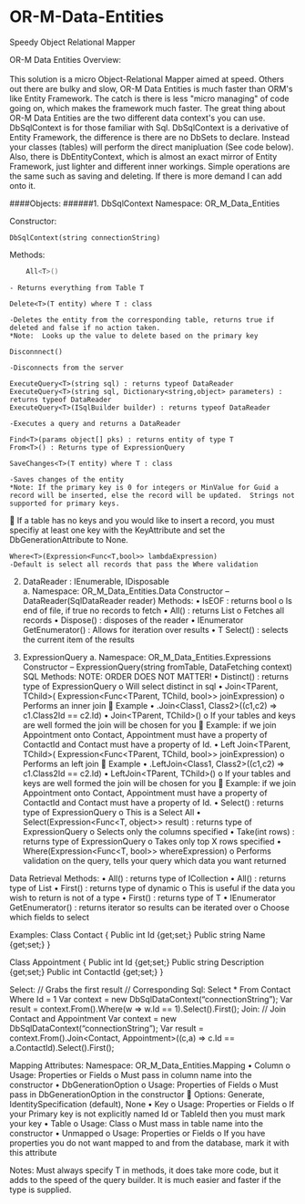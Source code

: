 # OR-M-Data-Entities
Speedy Object Relational Mapper

OR-M Data Entities
Overview:  <br><br>
This solution is a micro Object-Relational Mapper aimed at speed.  Others out there are bulky and slow, OR-M Data Entities is much faster than ORM's like Entity Framework.  The catch is there is less "micro managing" of code going on, which makes the framework much faster.  The great thing about OR-M Data Entities are the two different data context's you can use.  DbSqlContext is for those familiar with Sql.  DbSqlContext is a derivative of Entity Framework, the difference is there are no DbSets to declare.  Instead your classes (tables) will perform the direct manipluation (See code below).  Also, there is DbEntityContext, which is almost an exact mirror of Entity Framework, just lighter and different inner workings.  Simple operations are the same such as saving and deleting.  If there is more demand I can add onto it.

####Objects:
######1.	DbSqlContext
Namespace: OR_M_Data_Entities<br>

Constructor:
  
    DbSqlContext(string connectionString)
    
Methods:
```C#
    All<T>() 
```
    - Returns everything from Table T
    
    Delete<T>(T entity) where T : class
    
    -Deletes the entity from the corresponding table, returns true if deleted and false if no action taken.
    *Note:  Looks up the value to delete based on the primary key
    
    Disconnnect()
    
    -Disconnects from the server
    
    ExecuteQuery<T>(string sql) : returns typeof DataReader
    ExecuteQuery<T>(string sql, Dictionary<string,object> parameters) : returns typeof DataReader
    ExecuteQuery<T>(ISqlBuilder builder) : returns typeof DataReader
    
    -Executes a query and returns a DataReader
    
    Find<T>(params object[] pks) : returns entity of type T
    From<T>() : Returns type of ExpressionQuery
    
    SaveChanges<T>(T entity) where T : class
    
    -Saves changes of the entity
    *Note: If the primary key is 0 for integers or MinValue for Guid a record will be inserted, else the record will be updated.  Strings not supported for primary keys.
	If a table has no keys and you would like to insert a record, you must specifiy at least one key with the KeyAttribute and set the DbGenerationAttribute to None. 

    Where<T>(Expression<Func<T,bool>> lambdaExpression)
    -Default is select all records that pass the Where validation

2.	DataReader<T> : IEnumerable, IDisposable	
a.	Namespace: OR_M_Data_Entities.Data
Constructor – DataReader(SqlDataReader reader)
Methods:
•	IsEOF : returns bool
o	Is end of file, if true no records to fetch
•	All<T>() : returns List<T>
o	Fetches all records
•	Dispose() : disposes of the reader
•	IEnumerator<T> GetEnumerator() : Allows for iteration over results
•	T Select() : selects the current item of the results

3.	ExpressionQuery
a.	Namespace: OR_M_Data_Entities.Expressions
Constructor – ExpressionQuery(string fromTable, DataFetching context)
SQL Methods:
	NOTE: ORDER DOES NOT MATTER!
•	Distinct() : returns type of ExpressionQuery
o	Will select distinct in sql
•	Join<TParent, TChild>( Expression<Func<TParent, TChild, bool>> joinExpression)
o	Performs an inner join
	Example
•	.Join<Class1, Class2>((c1,c2) => c1.Class2Id == c2.Id)
•	Join<TParent, TChild>()
o	If your tables and keys are well formed the join will be chosen for you
	Example:  if we join Appointment onto Contact, Appointment must have a property of ContactId and Contact must have a property of Id. 
•	Left Join<TParent, TChild>( Expression<Func<TParent, TChild, bool>> joinExpression)
o	Performs an left join
	Example
•	.LeftJoin<Class1, Class2>((c1,c2) => c1.Class2Id == c2.Id)
•	LeftJoin<TParent, TChild>()
o	If your tables and keys are well formed the join will be chosen for you
	Example:  if we join Appointment onto Contact, Appointment must have a property of ContactId and Contact must have a property of Id. 
•	Select<T>() : returns type of ExpressionQuery
o	This is a Select All
•	Select<T>(Expression<Func<T, object>> result) : returns type of ExpressionQuery
o	Selects only the columns specified
•	Take(int rows) : returns type of ExpressionQuery
o	Takes only top X rows specified
•	Where<T>(Expression<Func<T, bool>> whereExpression)
o	Performs validation on the query, tells your query which data you want returned


Data Retrieval Methods:
•	All() : returns type of ICollection
•	All<T>() : returns type of List<T>
•	First() : returns type of dynamic
o	This is useful if the data you wish to return is not of a type
•	First<T>() : returns type of T
•	IEnumerator GetEnumerator<T>() : returns iterator so results can be iterated over
o	Choose which fields to select

Examples:
Class Contact
{
	Public int Id {get;set;}
	Public string Name {get;set;}
}

Class Appointment
{
	Public int Id {get;set;}
	Public string Description {get;set;}
	Public int ContactId {get;set;}
}

Select: 
// Grabs the first result
// Corresponding Sql:  Select * From Contact Where Id = 1
Var context = new DbSqlDataContext(“connectionString”);
Var result = context.From<Contact>().Where<Contact>(w => w.Id == 1).Select<Contact>().First<Contact>();
Join:
// Join Contact and Appointment
Var context = new DbSqlDataContext(“connectionString”);
Var result = context.From<Contact>().Join<Contact, Appointment>((c,a) => c.Id == a.ContactId).Select<Contact>().First<Contact>();

Mapping Attributes:
	Namespace: OR_M_Data_Entities.Mapping
•	Column
o	Usage:  Properties or Fields
o	Must pass in column name into the constructor
•	DbGenerationOption
o	Usage: Properties of Fields
o	Must pass in DbGenerationOption in the constructor
	Options: Generate, IdentitySpecification (default), None
•	Key
o	Usage: Properties or Fields
o	If your Primary key is not explicitly named Id or TableId then you must mark your key
•	Table
o	Usage: Class
o	Must mass in table name into the constructor
•	Unmapped
o	Usage: Properties or Fields
o	If you have properties you do not want mapped to and from the database, mark it with this attribute

Notes:  Must always specify T in methods, it does take more code, but it adds to the speed of the query builder.  It is much easier and faster if the type is supplied.

